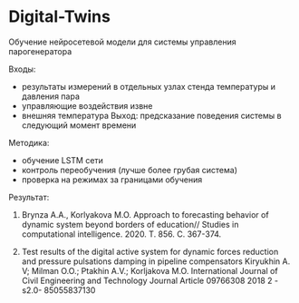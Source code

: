 # Digital-Twins

Обучение нейросетевой модели для системы управления парогенератора

Входы: 
  - результаты измерений в отдельных узлах стенда температуры и давления пара
  - управляющие воздействия извне
  - внешняя температура
Выход: предсказание поведения системы в следующий момент времени

Методика:
  - обучение LSTM сети
  - контроль переобучения (лучше более грубая система)
  - проверка на режимах за границами обучения


Результат:

 1) Brynza A.A., Korlyakova M.O. Approach to forecasting behavior of dynamic system beyond borders of education// Studies in computational intelligence. 2020. Т. 856. С. 367-374. 
 
 2) Test results of the digital active system for dynamic forces reduction and pressure pulsations damping in pipeline compensators 	Kiryukhin A. V; Milman O.O.; Ptakhin A.V.; Korljakova M.O. 	International Journal of Civil Engineering and Technology 	Journal Article 	09766308 	2018 	2 -s2.0- 85055837130
